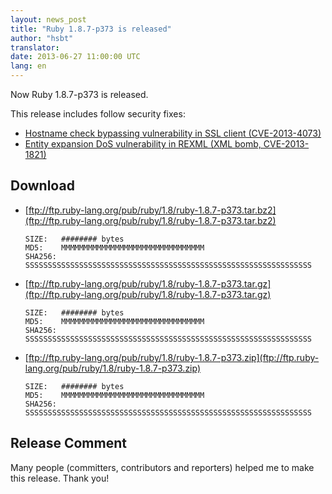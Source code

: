```yaml
---
layout: news_post
title: "Ruby 1.8.7-p373 is released"
author: "hsbt"
translator:
date: 2013-06-27 11:00:00 UTC
lang: en
---
```


Now Ruby 1.8.7-p373 is released.

This release includes follow security fixes:

 * [Hostname check bypassing vulnerability in SSL client (CVE-2013-4073)](/en/news/2013/06/27/hostname-check-bypassing-vulnerability-in-openssl-client-cve-2013-4073/)
 * [Entity expansion DoS vulnerability in REXML (XML bomb, CVE-2013-1821)](/en/news/2013/02/22/rexml-dos-2013-02-22/)

## Download

* [ftp://ftp.ruby-lang.org/pub/ruby/1.8/ruby-1.8.7-p373.tar.bz2](ftp://ftp.ruby-lang.org/pub/ruby/1.8/ruby-1.8.7-p373.tar.bz2)

      SIZE:   ######## bytes
      MD5:    MMMMMMMMMMMMMMMMMMMMMMMMMMMMMMMM
      SHA256: SSSSSSSSSSSSSSSSSSSSSSSSSSSSSSSSSSSSSSSSSSSSSSSSSSSSSSSSSSSSSSSS

* [ftp://ftp.ruby-lang.org/pub/ruby/1.8/ruby-1.8.7-p373.tar.gz](ftp://ftp.ruby-lang.org/pub/ruby/1.8/ruby-1.8.7-p373.tar.gz)

      SIZE:   ######## bytes
      MD5:    MMMMMMMMMMMMMMMMMMMMMMMMMMMMMMMM
      SHA256: SSSSSSSSSSSSSSSSSSSSSSSSSSSSSSSSSSSSSSSSSSSSSSSSSSSSSSSSSSSSSSSS

* [ftp://ftp.ruby-lang.org/pub/ruby/1.8/ruby-1.8.7-p373.zip](ftp://ftp.ruby-lang.org/pub/ruby/1.8/ruby-1.8.7-p373.zip)

      SIZE:   ######## bytes
      MD5:    MMMMMMMMMMMMMMMMMMMMMMMMMMMMMMMM
      SHA256: SSSSSSSSSSSSSSSSSSSSSSSSSSSSSSSSSSSSSSSSSSSSSSSSSSSSSSSSSSSSSSSS

## Release Comment

Many people (committers, contributors and reporters) helped me to make this release.
Thank you!

